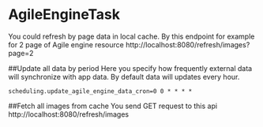 # AgileEngineTask
You could refresh by page data in local cache.
By this endpoint for example for 2 page of Agile engine resource
http://localhost:8080/refresh/images?page=2

##Update all data by period
Here you specify how frequently external data will synchronize with app data.
By default data will updates every hour.
```properties
scheduling.update_agile_engine_data_cron=0 0 * * * *
```

##Fetch all images from cache
You send GET request to this api
http://localhost:8080/refresh/images




